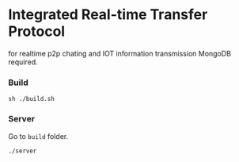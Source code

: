 # Integrated Real-time Transfer Protocol

for realtime p2p chating and IOT information transmission
MongoDB required.

### Build
```
sh ./build.sh
```

### Server

Go to `build` folder.
```
./server
```

